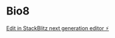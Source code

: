 # Bio8

[Edit in StackBlitz next generation editor ⚡️](https://stackblitz.com/~/github.com/userness/Bio8)